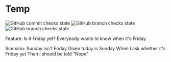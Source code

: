 # Temp
![GitHub commit checks state](https://img.shields.io/github/checks-status/TovikMay/Temp_Ken/TovikMay?style=plastic)
![GitHub branch checks state](https://img.shields.io/github/checks-status/TovikMay/Temp_Ken/TovikMay?logo=Github&logoColor=%23F05032&style=flat-square)
![GitHub branch checks state](https://img.shields.io/github/checks-status/TovikMay/Temp_Ken/TovikMay?logo=Gitlab&logoColor=%23F050567&style=flat-square)

Feature: Is it Friday yet?
  Everybody wants to know when it's Friday

  Scenario: Sunday isn't Friday
    Given today is Sunday
    When I ask whether it's Friday yet
    Then I should be told "Nope"
